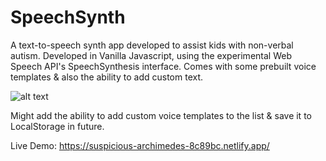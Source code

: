 # SpeechSynth
A text-to-speech synth app developed to assist kids with non-verbal autism. Developed in Vanilla Javascript, using the experimental Web Speech API's SpeechSynthesis interface. Comes with some prebuilt voice templates &amp; also the ability to add custom text.

![alt text](https://i.imgur.com/qHMtpLz.jpg)

Might add the ability to add custom voice templates to the list & save it to LocalStorage in future.

Live Demo: https://suspicious-archimedes-8c89bc.netlify.app/
